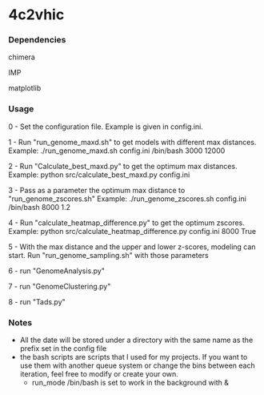 # 4c2vhic

### Dependencies
chimera

IMP

matplotlib




### Usage
0 - Set the configuration file. Example is given in config.ini.

1 - Run "run_genome_maxd.sh" to get models with different max distances.
    Example: ./run_genome_maxd.sh config.ini /bin/bash 3000 12000

2 - Run "Calculate_best_maxd.py" to get the optimum max distances.
    Example: python src/calculate_best_maxd.py config.ini

3 - Pass as a parameter the optimum max distance to "run_genome_zscores.sh"
    Example: ./run_genome_zscores.sh config.ini /bin/bash 8000 1.2

4 - Run "calculate_heatmap_difference.py" to get the optimum zscores.
    Example: python src/calculate_heatmap_difference.py config.ini 8000 True

5 - With the max distance and the upper and lower z-scores, modeling can start. Run "run_genome_sampling.sh" with those parameters

6 - run "GenomeAnalysis.py"

7 - run "GenomeClustering.py"

8 - run "Tads.py"

### Notes
- All the date will be stored under a directory with the same name as the prefix set in the config file
- the bash scripts are scripts that I used for my projects. If you want to use them with another queue system or change the bins between each iteration, feel free to modify or create your own.
    * run_mode /bin/bash is set to work in the background with &
